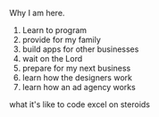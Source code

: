 Why I am here.
1. Learn to program
2. provide for my family
3. build apps for other businesses
4. wait on the Lord
5. prepare for my next business
6. learn how the designers work
7. learn how an ad agency works


what it's like to code
excel on steroids


